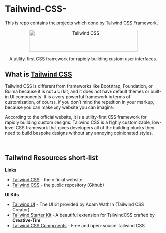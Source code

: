 # Tailwind-CSS-
This is repo contains the projects which done by Tailwind CSS Framework. 

<p align="center">
  <a href="https://tailwindcss.com" target="_blank">
    <picture>
      <source media="(prefers-color-scheme: dark)" srcset="https://raw.githubusercontent.com/tailwindlabs/tailwindcss/HEAD/.github/logo-dark.svg">
      <source media="(prefers-color-scheme: light)" srcset="https://raw.githubusercontent.com/tailwindlabs/tailwindcss/HEAD/.github/logo-light.svg">
      <img alt="Tailwind CSS" src="https://raw.githubusercontent.com/tailwindlabs/tailwindcss/HEAD/.github/logo-light.svg" width="350" height="70" style="max-width: 100%;">
    </picture>
  </a>
</p>

<p align="center">
  A utility-first CSS framework for rapidly building custom user interfaces.
</p>

## What is [Tailwind CSS](https://tailwindcss.com/)

Tailwind CSS is different from frameworks like Bootstrap, Foundation, or Bulma because it is not a UI kit, and it does not have default themes or built-in UI components. It is a very powerful framework in terms of customization, of course, if you don’t mind the repetition in your markup, because you can make any website you can imagine.

According to the official website, it is a utility-first CSS framework for rapidly building custom designs. Tailwind CSS is a highly customizable, low-level CSS framework that gives developers all of the building blocks they need to build bespoke designs without any annoying opinionated styles.

<br />

## Tailwind Resources short-list

**Links**

- [Tailwind CSS](https://tailwindcss.com/) - the official website
- [Tailwind CSS](https://github.com/tailwindcss/tailwindcss) - the public repository (Github)

**UI Kits**

- [Tailwind UI](https://tailwindui.com/) - The UI kit provided by Adam Wathan (Tailwind CSS Creator)
- [Tailwind Starter Kit](https://www.creative-tim.com/learning-lab/tailwind-starter-kit/#/presentation) - A beautiful extension for TailwindCSS crafted by **Creative-Tim**
- [Tailwind CSS Components](https://github.com/app-generator/tailwind-css-components/) - Free and open-source Tailwind CSS 


